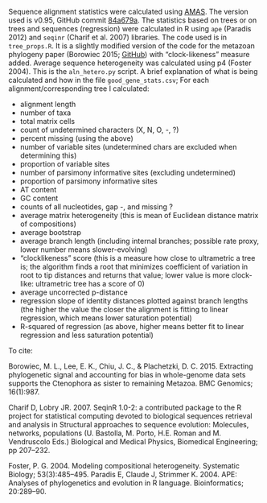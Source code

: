 Sequence alignment statistics were calculated using [AMAS]( https://peerj.com/preprints/1355/). The version used is v0.95, GitHub commit [84a679a]( https://github.com/marekborowiec/AMAS/commit/84a679ac71bc64ef94cb9d606dd535ae82226e25).
The statistics based on trees or on trees and sequences (regression) were calculated in R using `ape` (Paradis 2012) and `seqinr` (Charif et al. 2007) libraries. The code used is in `tree_props.R`. It is a slightly modified version of the code for the metazoan phylogeny paper (Borowiec 2015; [GitHub]( https://github.com/marekborowiec/metazoan_phylogenomics)) with “clock-likeness” measure added.
Average sequence heterogeneity was calculated using p4 (Foster 2004). This is the `aln_hetero.py` script.
A brief explanation of what is being calculated and how in the file `good_gene_stats.csv`; For each alignment/corresponding tree I calculated:
* alignment length
* number of taxa
* total matrix cells
* count of undetermined characters (X, N, O, -, ?)
* percent missing (using the above)
* number of variable sites (undetermined chars are excluded when determining this)
* proportion of variable sites
* number of parsimony informative sites (excluding undetermined)
* proportion of parsimony informative sites
* AT content
* GC content
* counts of all nucleotides, gap -, and missing ?
* average matrix heterogeneity (this is mean of Euclidean distance matrix of compositions)
* average bootstrap
* average branch length (including internal branches; possible rate proxy, lower number means slower-evolving)
* “clocklikeness” score (this is a measure how close to ultrametric a tree is; the algorithm finds a root that minimizes coefficient of variation in root to tip distances and returns that value; lower value is more clock-like: ultrametric tree has a score of 0)
* average uncorrected p-distance
* regression slope of identity distances plotted against branch lengths (the higher the value the closer the alignment is fitting to linear regression, which means lower saturation potential)
* R-squared of regression (as above, higher means better fit to linear regression and less saturation potential)

To cite:

Borowiec, M. L., Lee, E. K., Chiu, J. C., & Plachetzki, D. C. 2015. Extracting phylogenetic signal and accounting for bias in whole-genome data sets supports the Ctenophora as sister to remaining Metazoa. BMC Genomics; 16(1):987.

Charif D, Lobry JR. 2007. SeqinR 1.0-2: a contributed package to the R project for statistical computing devoted to biological sequences retrieval and analysis in Structural approaches to sequence evolution: Molecules, networks, populations (U. Bastolla, M. Porto, H.E. Roman and M. Vendruscolo Eds.) Biological and Medical Physics, Biomedical Engineering; pp 207–232.

Foster, P. G. 2004. Modeling compositional heterogeneity. Systematic Biology; 53(3):485–495.
Paradis E, Claude J, Strimmer K. 2004. APE: Analyses of phylogenetics and evolution in R language. Bioinformatics; 20:289–90.
